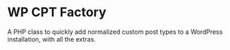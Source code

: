 # WP CPT Factory

A PHP class to quickly add normalized custom post types to a WordPress installation, with all the extras.
